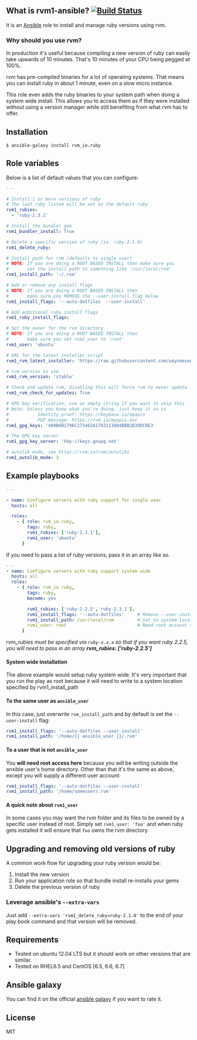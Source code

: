 ## What is rvm1-ansible? [![Build Status](https://secure.travis-ci.org/rvm/rvm1-ansible.png)](http://travis-ci.org/rvm/rvm1-ansible)

It is an [Ansible](http://www.ansible.com/home) role to install and manage ruby versions using rvm.

### Why should you use rvm?

In production it's useful because compiling a new version of ruby can easily
take upwards of 10 minutes. That's 10 minutes of your CPU being pegged at 100%.

rvm has pre-compiled binaries for a lot of operating systems. That means you can
install ruby in about 1 minute, even on a slow micro instance.

This role even adds the ruby binaries to your system path when doing a system
wide install. This allows you to access them as if they were installed without
using a version manager while still benefiting from what rvm has to offer.

## Installation

`$ ansible-galaxy install rvm_io.ruby`

## Role variables

Below is a list of default values that you can configure:

```yaml
---

# Install 1 or more versions of ruby
# The last ruby listed will be set as the default ruby
rvm1_rubies:
  - 'ruby-2.3.1'

# Install the bundler gem
rvm1_bundler_install: True

# Delete a specific version of ruby (ie. ruby-2.1.0)
rvm1_delete_ruby:

# Install path for rvm (defaults to single user)
# NOTE: If you are doing a ROOT BASED INSTALL then make sure you
#       set the install path to something like '/usr/local/rvm'
rvm1_install_path: '~/.rvm'

# Add or remove any install flags
# NOTE: If you are doing a ROOT BASED INSTALL then
#       make sure you REMOVE the --user-install flag below
rvm1_install_flags: '--auto-dotfiles  --user-install'

# Add additional ruby install flags
rvm1_ruby_install_flags:

# Set the owner for the rvm directory
# NOTE: If you are doing a ROOT BASED INSTALL then
#       make sure you set rvm1_user to 'root'
rvm1_user: 'ubuntu'

# URL for the latest installer script
rvm1_rvm_latest_installer: 'https://raw.githubusercontent.com/wayneeseguin/rvm/master/binscripts/rvm-installer'

# rvm version to use
rvm1_rvm_version: 'stable'

# Check and update rvm, disabling this will force rvm to never update
rvm1_rvm_check_for_updates: True

# GPG key verification, use an empty string if you want to skip this
# Note: Unless you know what you're doing, just keep it as is
#           Identity proof: https://keybase.io/mpapis
#           PGP message: https://rvm.io/mpapis.asc
rvm1_gpg_keys: '409B6B1796C275462A1703113804BB82D39DC0E3'

# The GPG key server
rvm1_gpg_key_server: 'hkp://keys.gnupg.net'

# autolib mode, see https://rvm.io/rvm/autolibs
rvm1_autolib_mode: 3
```

## Example playbooks

```yaml
---

- name: Configure servers with ruby support for single user
  hosts: all

  roles:
    - { role: rvm_io.ruby,
        tags: ruby,
        rvm1_rubies: ['ruby-2.3.1'],
        rvm1_user: 'ubuntu'
      }
```

If you need to pass a list of ruby versions, pass it in an array like so.

```yaml
---
- name: Configure servers with ruby support system wide
  hosts: all
  roles:
    - { role: rvm_io.ruby,
        tags: ruby,
        become: yes

        rvm1_rubies: ['ruby-2.2.5','ruby-2.3.1'],
        rvm1_install_flags: '--auto-dotfiles'     # Remove --user-install from defaults
        rvm1_install_path: /usr/local/rvm         # Set to system location
        rvm1_user: root                           # Need root account to access system location
      }
```
_rvm_rubies must be specified via `ruby-x.x.x` so that if you want_
_ruby 2.2.5, you will need to pass in an array **rvm_rubies: ['ruby-2.2.5']**_


#### System wide installation

The above example would setup ruby system wide. It's very important that you run the
play as root because it will need to write to a system location specified by rvm1_install_path

#### To the same user as `ansible_user`

In this case, just overwrite `rvm_install_path` and by default is set the `--user-install` flag:

```yaml
rvm1_install_flags: '--auto-dotfiles --user-install'
rvm1_install_path: '/home/{{ ansible_user }}/.rvm'
```

#### To a user that is not `ansible_user`

You **will need root access here** because you will be writing outside the ansible
user's home directory. Other than that it's the same as above, except you will
supply a different user account:

```yaml
rvm1_install_flags: '--auto-dotfiles --user-install'
rvm1_install_path: '/home/someuser/.rvm'
```

#### A quick note about `rvm1_user`

In some cases you may want the rvm folder and its files to be owned by a specific
user instead of root. Simply set `rvm1_user: 'foo'` and when ruby gets installed
it will ensure that `foo` owns the rvm directory.

## Upgrading and removing old versions of ruby

A common work flow for upgrading your ruby version would be:

1. Install the new version
2. Run your application role so that bundle install re-installs your gems
3. Delete the previous version of ruby

### Leverage ansible's `--extra-vars`

Just add `--extra-vars 'rvm1_delete_ruby=ruby-2.1.0'` to the end of your play book command and that version will be removed.

## Requirements

- Tested on ubuntu 12.04 LTS but it should work on other versions that are similar.
- Tested on RHEL6.5 and CentOS [6.5, 6.6, 6.7]

## Ansible galaxy

You can find it on the official [ansible galaxy](https://galaxy.ansible.com/rvm_io/ruby/) if you want to rate it.

## License

MIT
